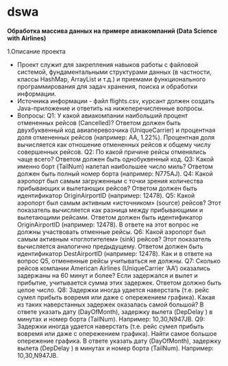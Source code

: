 # dswa
**Обработка массива данных на примере авиакомпаний (Data Science with Airlines)**

1.Описание проекта

+ Проект служит для закрепления навыков работы с файловой системой, фундаментальными структурами данных (в частности, классы HashMap, ArrayList и т.д.) и приемами функционального программирования для задач хранения, поиска и обработки информации.
+ Источника информации - файл flights.csv, курсант должен создать Java-приложение и ответить на нижеперечисленные вопросы.
+ Вопросы: 
Q1: У какой авиакомпании наибольший процент отмененных рейсов (Cancelled)? Ответом должен быть двухбуквенный код авиаперевозчика (UniqueCarrier) и процентная доля отмененных рейсов (например: AA, 1.22%). Процентная доля вычисляется как отношение отмененных рейсов к общему числу совершенных рейсов.
Q2: По какой причине рейсы отменялись чаще всего? Ответом должен быть однобуквенный код.
Q3: Какой именно борт (TailNum) налетал наибольшее число миль? Ответом должен быть полный номер борта (например: N775AJ).
Q4: Какой аэропорт был самым загруженным с точки зрения количества прибывающих и вылетающих рейсов? Ответом должен быть идентификатор OriginAirportID (например:
12478).
Q5: Какой аэропорт был самым активным «источником» (source) рейсов? Этот показатель вычисляется как разница между прибывающими и вылетающими рейсами. Ответом должен
быть идентификатор OriginAirportID (например: 12478). В ответе на этот вопрос не должны участвовать отменные рейсы.
Q6: Какой аэропорт был самым активным «поглотителем» (sink) рейсов? Этот показатель вычисляется аналогично предыдущему. Ответом должен быть идентификатор DestAirportID
(например: 12478). Как и в ответе на вопрос Q5, отмененные рейсы учитываться не должны.
Q7: Сколько рейсов компании American Airlines (UniqueCarrier ‘AA’) оказались задержаны на 60 минут и более? Если задержался и вылет и прибытие, учитывается сумма этих задержек. Ответом должно быть целое число.
Q8: Задержки иногда удается наверстать (т.е. рейс сумел прибыть вовремя или даже с опережением графика). Какая из таких наверстанных задержек оказалась самой большой? В ответе указать дату (DayOfMonth), задержку вылета (DepDelay ) в минутах и номер борта (TailNum). Например: 10,30,N947JB.
Q9: Задержки иногда удается наверстать (т.е. рейс сумел прибыть вовремя или даже с опережением графика). Найти самое большое опережение графика. В ответе указать дату (DayOfMonth), задержку вылета (DepDelay ) в минутах и номер борта (TailNum). Например: 10,30,N947JB.
